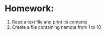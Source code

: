 # Homework: 
1. Read a text file and print its contents
2. Create a file containing namota from 1 to 10